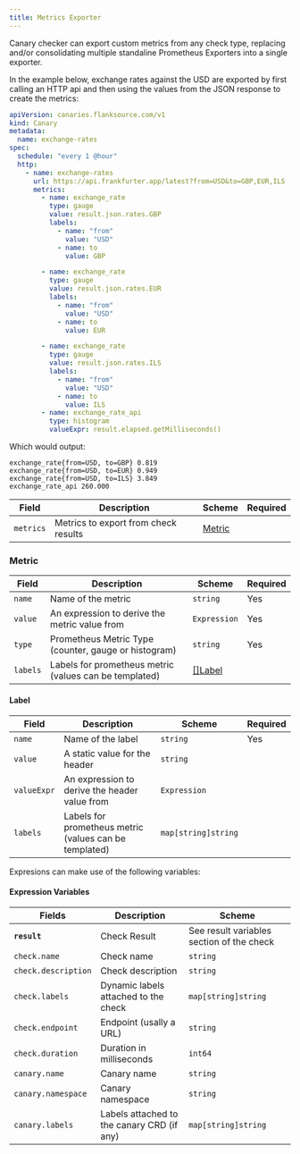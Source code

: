 ```yaml
---
title: Metrics Exporter
---
```




Canary checker can export custom metrics from any check type, replacing and/or consolidating multiple standaline Prometheus Exporters into a single exporter.

In the example below, exchange rates against the USD are exported by first calling an HTTP api and then using the values from the JSON response to create the metrics:

```yaml title="exchange-rates-exporter.yaml"
apiVersion: canaries.flanksource.com/v1
kind: Canary
metadata:
  name: exchange-rates
spec:
  schedule: "every 1 @hour"
  http:
    - name: exchange-rates
      url: https://api.frankfurter.app/latest?from=USD&to=GBP,EUR,ILS
      metrics:
        - name: exchange_rate
          type: gauge
          value: result.json.rates.GBP
          labels:
            - name: "from"
              value: "USD"
            - name: to
              value: GBP

        - name: exchange_rate
          type: gauge
          value: result.json.rates.EUR
          labels:
            - name: "from"
              value: "USD"
            - name: to
              value: EUR

        - name: exchange_rate
          type: gauge
          value: result.json.rates.ILS
          labels:
            - name: "from"
              value: "USD"
            - name: to
              value: ILS
        - name: exchange_rate_api
          type: histogram
          valueExpr: result.elapsed.getMilliseconds()
```

Which would output:

```shell
exchange_rate{from=USD, to=GBP} 0.819
exchange_rate{from=USD, to=EUR} 0.949
exchange_rate{from=USD, to=ILS} 3.849
exchange_rate_api 260.000
```

| Field     | Description                          | Scheme              | Required |
| --------- | ------------------------------------ | ------------------- | -------- |
| `metrics` | Metrics to export from check results | [Metric](#metric) |          |

### Metric

| Field    | Description                                            | Scheme     | Required |
| -------- | ------------------------------------------------------ | ---------- | -------- |
| `name`   | Name of the metric                                     | `string`   | Yes      |
| `value`  | An expression to derive the metric value from | `Expression` | Yes      |
| `type`   | Prometheus Metric Type (counter, gauge or histogram)   | `string`   | Yes      |
| `labels` | Labels for prometheus metric (values can be templated) | [[]Label](#label) |          |

#### Label

| Field       | Description                                            | Scheme              | Required |
| ----------- | ------------------------------------------------------ | ------------------- | -------- |
| `name`      | Name of the label                                      | `string`            | Yes      |
| `value`     | A static value for the header                          | `string`            |          |
| `valueExpr` | An expression to derive the header value from          | `Expression`        |          |
| `labels`    | Labels for prometheus metric (values can be templated) | `map[string]string` |          |

Expresions can make use of the following variables:

#### **Expression Variables**

| Fields              | Description                                | Scheme                                    |
| ------------------- | ------------------------------------------ | ----------------------------------------- |
| **`result`**        | Check Result                               | See result variables section of the check |
| `check.name`        | Check name                                 | `string`                                  |
| `check.description` | Check description                          | `string`                                  |
| `check.labels`      | Dynamic labels attached to the check       | `map[string]string`                       |
| `check.endpoint`    | Endpoint (usally a URL)                    | `string`                                  |
| `check.duration`    | Duration in milliseconds                   | `int64`                                   |
| `canary.name`       | Canary name                                | `string`                                  |
| `canary.namespace`  | Canary namespace                           | `string`                                  |
| `canary.labels`     | Labels attached to the canary CRD (if any) | `map[string]string`                       |

